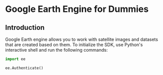 # Google Earth Engine for Dummies

## Introduction

Google Earth engine allows you to work with satellite images and datasets that are created based on them.
To initialize the SDK, use Python's interactive shell and run the following commands:

```python
import ee

ee.Authenticate()
```
